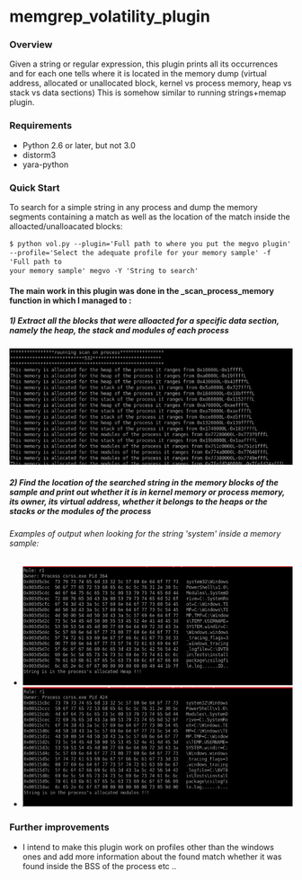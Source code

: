 # memgrep_volatility_plugin
### Overview
Given a string or regular expression, this plugin prints all its occurrences and for each one tells where it is located in the memory dump  (virtual address, allocated or unallocated block, kernel vs process memory, heap vs stack vs data sections)
This is somehow similar to running strings+memap plugin.
### Requirements

- Python 2.6 or later, but not 3.0
- distorm3
- yara-python

### Quick Start

To search for a simple string in any process and dump the memory segments containing a match as well as the location of the match inside the alloacted/unalloacated blocks:
    
    $ python vol.py --plugin='Full path to where you put the megvo plugin'
    --profile='Select the adequate profile for your memory sample' -f 'Full path to
    your memory sample' megvo -Y 'String to search'


#### The main work in this plugin was done in the _scan_process_memory function in which I managed to :
 ##### 1) Extract all the blocks that were alloacted for a specific data section, namely the heap, the stack and modules of each process 
 ![memory_chunks_allocated_for each data section](Screenshots/memory_chunks_allocated_for%20each%20data%20section.PNG)
 ##### 2) Find the location of the searched string in the memory blocks of the sample and print out whether it is in kernel memory or process memory, its owner, its virtual address, whether it belongs to the heaps or the stacks or the modules of the process
 
 ###### Examples of output when looking for the string 'system' inside a memory sample:
 
 - ![String%20match](Screenshots/string%20match.PNG)
 - ![string_match_modules](Screenshots/string_match_modules.PNG)
### Further improvements

 - I intend to make this plugin work on profiles other than the windows ones and add more information about the found match whether it was found inside the BSS of the process etc .. 
